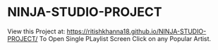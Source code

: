 # NINJA-STUDIO-PROJECT
View this Project at: https://ritishkhanna18.github.io/NINJA-STUDIO-PROJECT/
To Open Single PLaylist Screen Click on any Popular Artist.
